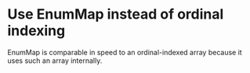 # Use EnumMap instead of ordinal indexing

EnumMap is comparable in speed to an ordinal-indexed array because it uses such an array internally.
